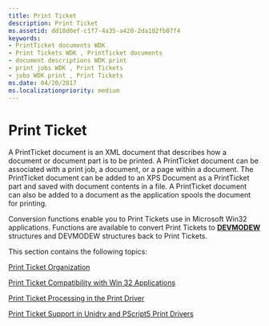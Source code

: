 ```yaml
---
title: Print Ticket
description: Print Ticket
ms.assetid: dd18d0ef-c1f7-4a35-a420-2da102fb07f4
keywords:
- PrintTicket documents WDK
- Print Tickets WDK , PrintTicket documents
- document descriptions WDK print
- print jobs WDK , Print Tickets
- jobs WDK print , Print Tickets
ms.date: 04/20/2017
ms.localizationpriority: medium
---
```


# Print Ticket


A PrintTicket document is an XML document that describes how a document or document part is to be printed. A PrintTicket document can be associated with a print job, a document, or a page within a document. The PrintTicket document can be added to an XPS Document as a PrintTicket part and saved with document contents in a file. A PrintTicket document can also be added to a document as the application spools the document for printing.

Conversion functions enable you to Print Tickets use in Microsoft Win32 applications. Functions are available to convert Print Tickets to [**DEVMODEW**](https://docs.microsoft.com/windows/win32/api/wingdi/ns-wingdi-devmodew) structures and DEVMODEW structures back to Print Tickets.

This section contains the following topics:

[Print Ticket Organization](print-ticket-organization.md)

[Print Ticket Compatibility with Win 32 Applications](print-ticket-compatibility-with-win-32-applications.md)

[Print Ticket Processing in the Print Driver](print-ticket-processing-in-the-print-driver.md)

[Print Ticket Support in Unidrv and PScript5 Print Drivers](print-ticket-support-in-unidrv-and-pscript5-print-drivers.md)

 

 




